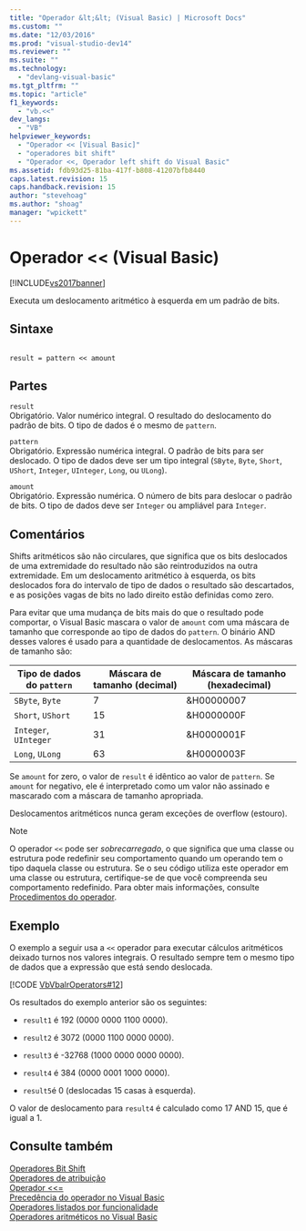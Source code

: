 ```yaml
---
title: "Operador &lt;&lt; (Visual Basic) | Microsoft Docs"
ms.custom: ""
ms.date: "12/03/2016"
ms.prod: "visual-studio-dev14"
ms.reviewer: ""
ms.suite: ""
ms.technology: 
  - "devlang-visual-basic"
ms.tgt_pltfrm: ""
ms.topic: "article"
f1_keywords: 
  - "vb.<<"
dev_langs: 
  - "VB"
helpviewer_keywords: 
  - "Operador << [Visual Basic]"
  - "operadores bit shift"
  - "Operador <<, Operador left shift do Visual Basic"
ms.assetid: fdb93d25-81ba-417f-b808-41207bfb8440
caps.latest.revision: 15
caps.handback.revision: 15
author: "stevehoag"
ms.author: "shoag"
manager: "wpickett"
---
```

# Operador &lt;&lt; (Visual Basic)
[!INCLUDE[vs2017banner](../../../csharp/includes/vs2017banner.md)]

Executa um deslocamento aritmético à esquerda em um padrão de bits.  
  
## Sintaxe  
  
```  
  
result = pattern << amount  
```  
  
## Partes  
 `result`  
 Obrigatório.  Valor numérico integral.  O resultado do deslocamento do padrão de bits.  O tipo de dados é o mesmo de `pattern`.  
  
 `pattern`  
 Obrigatório.  Expressão numérica integral.  O padrão de bits para ser deslocado.  O tipo de dados deve ser um tipo integral \(`SByte`, `Byte`, `Short`, `UShort`, `Integer`, `UInteger`, `Long`, ou `ULong`\).  
  
 `amount`  
 Obrigatório.  Expressão numérica.  O número de bits para deslocar o padrão de bits.  O tipo de dados deve ser `Integer` ou ampliável para `Integer`.  
  
## Comentários  
 Shifts aritméticos são não circulares, que significa que os bits deslocados de uma extremidade do resultado não são reintroduzidos na outra extremidade.  Em um deslocamento aritmético à esquerda, os bits deslocados fora do intervalo de tipo de dados o resultado são descartados, e as posições vagas de bits no lado direito estão definidas como zero.  
  
 Para evitar que uma mudança de bits mais do que o resultado pode comportar, o Visual Basic mascara o valor de `amount` com uma máscara de tamanho que corresponde ao tipo de dados do `pattern`.  O binário AND desses valores é usado para a quantidade de deslocamentos.  As máscaras de tamanho são:  
  
|Tipo de dados do `pattern`|Máscara de tamanho \(decimal\)|Máscara de tamanho \(hexadecimal\)|  
|--------------------------------|------------------------------------|----------------------------------------|  
|`SByte`, `Byte`|7|&H00000007|  
|`Short`, `UShort`|15|&H0000000F|  
|`Integer`, `UInteger`|31|&H0000001F|  
|`Long`, `ULong`|63|&H0000003F|  
  
 Se `amount` for zero, o valor de `result` é idêntico ao valor de `pattern`.  Se `amount` for negativo, ele é interpretado como um valor não assinado e mascarado com a máscara de tamanho apropriada.  
  
 Deslocamentos aritméticos nunca geram exceções de overflow \(estouro\).  
  
> [!NOTE]
>  O operador `<<` pode ser *sobrecarregado*, o que significa que uma classe ou estrutura pode redefinir seu comportamento quando um operando tem o tipo daquela classe ou estrutura.  Se o seu código utiliza este operador em uma classe ou estrutura, certifique\-se de que você compreenda seu comportamento redefinido.  Para obter mais informações, consulte [Procedimentos do operador](../../../visual-basic/programming-guide/language-features/procedures/operator-procedures.md).  
  
## Exemplo  
 O exemplo a seguir usa a `<<` operador para executar cálculos aritméticos deixado turnos nos valores integrais.  O resultado sempre tem o mesmo tipo de dados que a expressão que está sendo deslocada.  
  
 [!CODE [VbVbalrOperators#12](../CodeSnippet/VS_Snippets_VBCSharp/VbVbalrOperators#12)]  
  
 Os resultados do exemplo anterior são os seguintes:  
  
-   `result1` é 192 \(0000 0000 1100 0000\).  
  
-   `result2` é 3072 \(0000 1100 0000 0000\).  
  
-   `result3` é \-32768 \(1000 0000 0000 0000\).  
  
-   `result4` é 384 \(0000 0001 1000 0000\).  
  
-   `result5`é 0 \(deslocadas 15 casas à esquerda\).  
  
 O valor de deslocamento para `result4` é calculado como 17 AND 15, que é igual a 1.  
  
## Consulte também  
 [Operadores Bit Shift](../../../visual-basic/language-reference/operators/bit-shift-operators.md)   
 [Operadores de atribuição](../../../visual-basic/language-reference/operators/assignment-operators.md)   
 [Operador \<\<\=](../../../visual-basic/language-reference/operators/left-shift-assignment-operator.md)   
 [Precedência do operador no Visual Basic](../../../visual-basic/language-reference/operators/operator-precedence.md)   
 [Operadores listados por funcionalidade](../../../visual-basic/language-reference/operators/operators-listed-by-functionality.md)   
 [Operadores aritméticos no Visual Basic](../../../visual-basic/programming-guide/language-features/operators-and-expressions/arithmetic-operators.md)